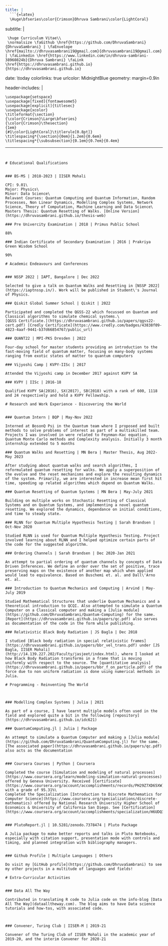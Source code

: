 ```yaml
---
title: |
  ```{=latex}
  \Huge\bfseries\color{Crimson}Dhruva Sambrani\color{LightCoral}
  ```
subtitle: |
  ```{=latex}
   \huge Curriculum Vitae\\
   \normalsize \faGithub \href{https://github.com/DhruvaSambrani}{DhruvaSambrani} | \faEnvelope \href{mailto://dhruvasambrani19@gmail.com}{dhruvasambrani19@gmail.com} | \faLinkedin \href{https://www.linkedin.com/in/dhruva-sambrani-38960824b}{Dhruva Sambrani} \faLink \href{https://dhruvasambrani.github.io}{https://dhruvasambrani.github.io}
  ```
date: \today
colorlinks: true
urlcolor: MidnightBlue
geometry: margin=0.9in

header-includes: |
  ```{=latex}
  \usepackage{setspace}
  \usepackage[fixed]{fontawesome5}
  \usepackage[explicit]{titlesec}
  \usepackage{xcolor}
  \titleformat{\section}
  {\color{Crimson}\Large\bfseries}
  {\color{Crimson}\thesection}
  {1em}
  {#1\color{LightCoral}\titlerule[0.8pt]}
  \titlespacing*{\section}{0em}{1.2em}{0.6em}
  \titlespacing*{\subsubsection}{0.1em}{0.7em}{0.4em}
  ```
---
```


# Educational Qualifications


### BS-MS | 2018-2023 | IISER Mohali

CPI: 9.01\
Major: Physics\
Minor: Data Science\
Relavant Courses: Quantum Computing and Quantum Information, Random Processes, Non Linear Dynamics, Modelling Complex Systems, Network Science, Theory of Computation, Machine Learning and Data Science\
Masters Thesis: Quantum Resetting of Walks. [Online Version](https://dhruvasambrani.github.io/thesis-web)

### Pre Univercity Examination | 2018 | Primus Public School

88%

### Indian Certificate of Secondary Examination | 2016 | Prakriya Green Wisdom School

90%

# Academic Endeavours and Conferences


### NSSP 2022 | IAPT, Bangalore | Dec 2022

Selected to give a talk on Quantum Walks and Resetting in [NSSP 2022](https://iaptnssp.in/). Work will be published in Student\'s Journal of Physics.

### Qiskit Global Summer School | Qiskit | 2022

Participated and completed the QGSS-22 which focussed on Quantum and Classical algorithms to simulate chemical systems.\
[QGSS Certificate.](https://dhruvasambrani.github.io/papers/qgss22-cert.pdf) [Credly Certificate](https://www.credly.com/badges/43838f09-4823-4aaf-9441-b37d66854767/public_url)

### QUANT22 | MPI-PKS Dresden | 2022

Four-day school for master students providing an introduction to the fast-moving field of quantum matter, focusing on many-body systems ranging from exotic states of matter to quantum computers

### Vijyoshi Camp | KVPY-IISc | 2017

Attended the Vijyoshi camp in December 2017 against KVPY SA

### KVPY | IISc | 2016-18

Qualified KVPY SA(2016), SX(2017), SB(2018) with a rank of 600, 1118 and 24 respectively and hold a KVPY Fellowship.

# Research and Work Experience - Discovering the World


### Quantum Intern | BQP | May-Nov 2022

Interned at BosonQ Psi in the Quantum team where I proposed and built methods to solve problems of interest as part of a multiskilled team. Projects I was involved in were related to Feynman-Kac equation, Quantum Monte Carlo methods and Complexity analysis. Initially 3 month internship extended to 5 months

### Quantum Walks and Resetting | MN Bera | Master Thesis, Aug 2022-May 2023

After studying about quantum walks and search algorithms, I reformulated quantum resetting for walks. We apply a superposition of the evolve and the reset mechanisms and explore the resulting dynamics of the system. Primarily, we are interested in increase mean first hit time, speeding up related algorithms which depend on Quantum Walks.

### Quantum Resetting of Quantum Systems | MN Bera | May-July 2021

Building on multiple works on Stochastic Resetting of Classical Systems and on Quantum Systems, and implementing a novel quantum resetting. We explored the dynamics, dependance on initial conditions, and time to steady state.

### RLNN for Quantum Multiple Hypothesis Testing | Sarah Brandsen | Oct-Nov 2020

Studied RLNN is used for Quantum Multiple Hypothesis Testing. Project involved learning about RLNN and I helped optimize certain parts of the code for the suggested algorithm.

### Ordering Channels | Sarah Brandsen | Dec 2020-Jan 2021

An attempt to partial ordering of quantum channels by concepts of Data Driven Inferences. We define an order over the set of positive, trace preserving maps on the existence of another map which when applied would lead to equivalence. Based on Buschemi et. al. and Dall\'Arno et. al.

### Introduction to Quantum Mechanics and Computing | Arvind | May-July 2019

Studied Mathematical Structures that underlie Quantum Mechanics and a theoretical introduction to QCQI. Also attempted to simulate a Quantum Computer on a Classical computer and making a [Julia module](https://github.com/DhruvaSambrani/Quantum-Computing) for the same. [Report](https://dhruvasambrani.github.io/papers/qc.pdf) also serves as documentation of the code in the form while publishing.

### Relativistic Black Body Radiation | JS Bagla | Dec 2018

I studied [Black body radiation in special relativistic frames](https://dhruvasambrani.github.io/papers/bbr_vel_trans.pdf) under [JS Bagla, IISER Mohali](http://14.139.227.202/Faculty/jasjeet/index.html), where I looked at how Black Body Radiation transforms in a frame that is moving uniformly with respect to the source. The [quantitative analysis](https://dhruvasambrani.github.io/papers/bbr_f_on_particle.pdf) of the force due to non uniform radiation is done using numerical methods in Julia.

# Programming - Reinventing The World



### Modelling Complex Systems | Julia | 2021

As part of a course, I have learnt multiple models often used in the field and explored quite a bit in the following [repository](https://dhruvasambrani.github.io/idc621)

### QuantumComputing.jl | Julia | Package

An attempt to simulate a Quantum Computer and making a [Julia module](https://github.com/DhruvaSambrani/QuantumComputing.jl) for the same. [The associated paper](https://dhruvasambrani.github.io/papers/qc.pdf) also acts as the documentation


### Coursera Courses | Python | Coursera

Completed the course [Simulation and modeling of natural processes](https://www.coursera.org/learn/modeling-simulation-natural-processes) offered by Geneva University. Received [Certificate](https://www.coursera.org/account/accomplishments/records/PH29Z7XD65XW) with a grade of 95.31%\
Completed the Specialization [Introduction to Discrete Mathematics for Computer Science](https://www.coursera.org/specializations/discrete-mathematics) offered by National Research University Higher School of Economics & University of California San Diego. See [Certification](https://www.coursera.org/account/accomplishments/specialization/H6UDQ3KSJPJ7)


### PlutoReport.jl | 10.5281/zenodo.7378474 | Pluto Package

A Julia package to make better reports and talks in Pluto Notebooks, especially with citation support, presentation mode with controls and timing, and planned integration with bibliography managers.


### Github Profile | Multiple Languages | Others

Do visit my [GitHub profile](https://github.com/DhruvaSambrani) to see my other projects in a multitude of languages and fields!

# Extra-Curricular Activities


### Data All The Way

Contributed in translating R code to Julia code on the info-blog [Data All The Way](dataalltheway.com). The blog aims to have Data science tutorials and how-tos, with associated code.



### Convener, Turing Club | IISER-M | 2019-21

Convener of the Turing Club of IISER Mohali in the academic year of 2019-20, and the interim Convener for 2020-21

